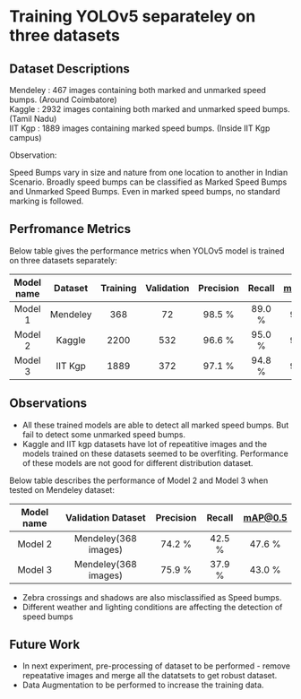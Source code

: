 # Training YOLOv5 separateley on three datasets

## Dataset Descriptions

Mendeley :  467 images containing both marked and unmarked speed bumps. (Around Coimbatore)  
Kaggle :  2932 images containing both marked and unmarked speed bumps. (Tamil Nadu)  
IIT Kgp : 1889 images containing marked speed bumps. (Inside IIT Kgp campus)  

Observation:  

Speed Bumps vary in size and nature from one location to another in Indian Scenario. Broadly speed bumps can be classified as Marked Speed Bumps and Unmarked Speed Bumps. Even in marked speed bumps, no standard marking is followed. 

## Perfromance Metrics 

Below table gives the performance metrics when YOLOv5 model is trained on three datasets separately:

| Model name    | Dataset       | Training    | Validation    | Precision    | Recall    | mAP@0.5  |
|:-------------:|:-------------:|:-----------:|:-------------:|:------------:|:---------:|:--------:|
|Model 1        |Mendeley       | 368         | 72            | 98.5 %       | 89.0 %    | 95.4 %   |
|Model 2        |Kaggle         | 2200        | 532           | 96.6 %       | 95.0 %    | 97.0 %   |
|Model 3        |IIT Kgp        | 1889        | 372           | 97.1 %       | 94.8 %    | 97.9 %   |

## Observations

* All these trained models are able to detect all marked speed bumps. But fail to detect some unmarked speed bumps.
* Kaggle and IIT kgp datasets have lot of repeatitive images and the models trained on these datasets seemed to be overfiting. Performance of these models are not good for different distribution dataset.

Below table describes the performance of Model 2 and Model 3 when tested on Mendeley dataset:

| Model name     | Validation Dataset    | Precision    | Recall    | mAP@0.5  |
|:--------------:|:---------------------:|:------------:|:---------:|:--------:|
| Model 2        | Mendeley(368 images)  | 74.2 %       | 42.5 %    | 47.6 %   |
| Model 3        | Mendeley(368 images)  | 75.9 %       | 37.9 %    | 43.0 %   |

* Zebra crossings and shadows are also misclassified as Speed bumps.
* Different weather and lighting conditions are affecting the detection of speed bumps

## Future Work

* In next experiment, pre-processing of dataset to be performed - remove repeatative images and merge all the datatsets to get robust dataset.
* Data Augmentation to be performed to increase the training data.



